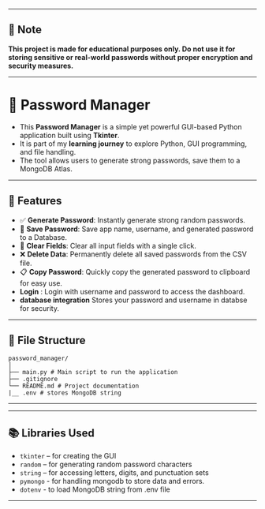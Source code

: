 

---
## 📌 Note

**This project is made for educational purposes only. Do not use it for storing sensitive or real-world passwords without proper encryption and security measures.**

---
# 🔐 Password Manager

- This **Password Manager** is a simple yet powerful GUI-based Python application built using **Tkinter**.  
- It is part of my **learning journey** to explore Python, GUI programming, and file handling.  
- The tool allows users to generate strong passwords, save them to a MongoDB Atlas.

---

## 🚀 Features

- ✅ **Generate Password**: Instantly generate strong random passwords.
- 💾 **Save Password**: Save app name, username, and generated password to a Database.
- 🧹 **Clear Fields**: Clear all input fields with a single click.
- ❌ **Delete Data**: Permanently delete all saved passwords from the CSV file.
- 📋 **Copy Password**: Quickly copy the generated password to clipboard for easy use.
- **Login** : Login with username and password to access the dashboard.
- **database integration** Stores your password and username in databse for security.

---

## 📁 File Structure

```
password_manager/
│
├── main.py # Main script to run the application
├── .gitignore 
└── README.md # Project documentation
|__ .env # stores MongoDB string
```
---

---

## 📚 Libraries Used

- `tkinter` – for creating the GUI
- `random` – for generating random password characters
- `string` – for accessing letters, digits, and punctuation sets
- `pymongo` - for handling mongodb to store data and errors.
- `dotenv` - to load MongoDB string from .env file

---
